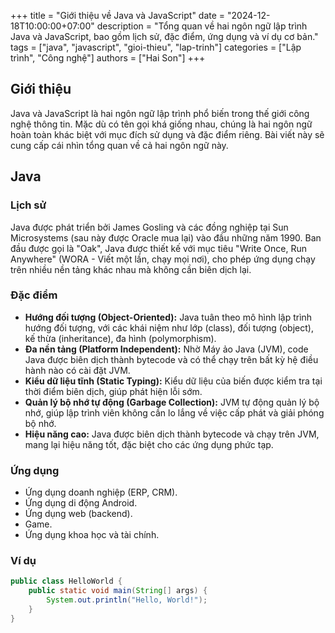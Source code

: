 +++
title = "Giới thiệu về Java và JavaScript"
date = "2024-12-18T10:00:00+07:00"
description = "Tổng quan về hai ngôn ngữ lập trình Java và JavaScript, bao gồm lịch sử, đặc điểm, ứng dụng và ví dụ cơ bản."
tags = ["java", "javascript", "gioi-thieu", "lap-trinh"]
categories = ["Lập trình", "Công nghệ"]
authors = ["Hai Son"]
+++

## Giới thiệu

Java và JavaScript là hai ngôn ngữ lập trình phổ biến trong thế giới công nghệ thông tin. Mặc dù có tên gọi khá giống nhau, chúng là hai ngôn ngữ hoàn toàn khác biệt với mục đích sử dụng và đặc điểm riêng. Bài viết này sẽ cung cấp cái nhìn tổng quan về cả hai ngôn ngữ này.

## Java

### Lịch sử

Java được phát triển bởi James Gosling và các đồng nghiệp tại Sun Microsystems (sau này được Oracle mua lại) vào đầu những năm 1990. Ban đầu được gọi là "Oak", Java được thiết kế với mục tiêu "Write Once, Run Anywhere" (WORA - Viết một lần, chạy mọi nơi), cho phép ứng dụng chạy trên nhiều nền tảng khác nhau mà không cần biên dịch lại.

### Đặc điểm

*   **Hướng đối tượng (Object-Oriented):** Java tuân theo mô hình lập trình hướng đối tượng, với các khái niệm như lớp (class), đối tượng (object), kế thừa (inheritance), đa hình (polymorphism).
*   **Đa nền tảng (Platform Independent):** Nhờ Máy ảo Java (JVM), code Java được biên dịch thành bytecode và có thể chạy trên bất kỳ hệ điều hành nào có cài đặt JVM.
*   **Kiểu dữ liệu tĩnh (Static Typing):** Kiểu dữ liệu của biến được kiểm tra tại thời điểm biên dịch, giúp phát hiện lỗi sớm.
*   **Quản lý bộ nhớ tự động (Garbage Collection):** JVM tự động quản lý bộ nhớ, giúp lập trình viên không cần lo lắng về việc cấp phát và giải phóng bộ nhớ.
*   **Hiệu năng cao:** Java được biên dịch thành bytecode và chạy trên JVM, mang lại hiệu năng tốt, đặc biệt cho các ứng dụng phức tạp.

### Ứng dụng

*   Ứng dụng doanh nghiệp (ERP, CRM).
*   Ứng dụng di động Android.
*   Ứng dụng web (backend).
*   Game.
*   Ứng dụng khoa học và tài chính.

### Ví dụ

```java
public class HelloWorld {
    public static void main(String[] args) {
        System.out.println("Hello, World!");
    }
}